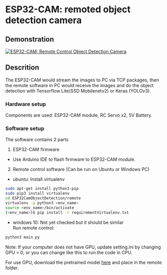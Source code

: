 # ESP32-CAM: remoted object detection camera #

## Demonstration

[![ESP32-CAM: Remote Control Object Detection Camera](http://img.youtube.com/vi/4a_r6fCYZ3U/0.jpg)](https://www.youtube.com/watch?v=4a_r6fCYZ3U "ESP32-CAM: Remote Control Object Detection Camera")

## Descrition

The ESP32-CAM would stream the images to PC via TCP packages, then the remote software in PC would receive the images and do the object detection with Tensorflow Lite(SSD Mobilenetv2) or Keras (YOLOv3).

### Hardware setup
Components are used: ESP32-CAM module, RC Servo x2, 5V Battery.<br/>

### Software setup
The software contains 2 parts<br/>
1. ESP32-CAM firmware<br/>
- Use Arduino IDE to flash firmware to ESP32-CAM module.<br/>
2. Remote control software (Can be run on Ubuntu or Windows PC)<br/>
- ubuntu: Install virtualenv<br/>
```bash
sudo apt-get install python3-pip
sudo pip3 install virtualenv
cd ESP32CamObjectDetection/remote
virtualenv -p python3 <env_name>
source <env_name>/bin/activate
(<env_name>)$ pip install -r requirementVirtualenv.txt
```
- windows 10: Not yet checked but it should be similar<br/>
Run remote control:<br/>
```bash
python3 main.py
```
Note: If your computer does not have GPU, update setting.ini by changing GPU = 0, or you can change like this to run the code in CPU.<br/>

For use GPU, download the pretrained model [here](https://drive.google.com/file/d/13azCyG6wulYYfzFFTdpxxOx16kh6ysSg/view?usp=sharing) and place in the remote folder.

